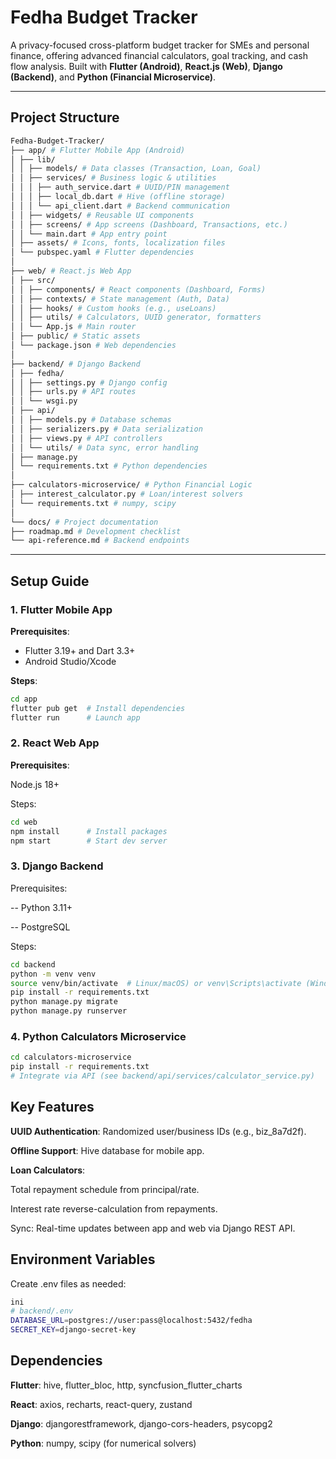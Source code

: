 # Fedha Budget Tracker

A privacy-focused cross-platform budget tracker for SMEs and personal finance, offering advanced financial calculators, goal tracking, and cash flow analysis. Built with **Flutter (Android)**, **React.js (Web)**, **Django (Backend)**, and **Python (Financial Microservice)**.

---

## **Project Structure**

```bash
Fedha-Budget-Tracker/
├── app/ # Flutter Mobile App (Android)
│ ├── lib/
│ │ ├── models/ # Data classes (Transaction, Loan, Goal)
│ │ ├── services/ # Business logic & utilities
│ │ │ ├── auth_service.dart # UUID/PIN management
│ │ │ ├── local_db.dart # Hive (offline storage)
│ │ │ └── api_client.dart # Backend communication
│ │ ├── widgets/ # Reusable UI components
│ │ ├── screens/ # App screens (Dashboard, Transactions, etc.)
│ │ └── main.dart # App entry point
│ ├── assets/ # Icons, fonts, localization files
│ └── pubspec.yaml # Flutter dependencies
│
├── web/ # React.js Web App
│ ├── src/
│ │ ├── components/ # React components (Dashboard, Forms)
│ │ ├── contexts/ # State management (Auth, Data)
│ │ ├── hooks/ # Custom hooks (e.g., useLoans)
│ │ ├── utils/ # Calculators, UUID generator, formatters
│ │ └── App.js # Main router
│ ├── public/ # Static assets
│ └── package.json # Web dependencies
│
├── backend/ # Django Backend
│ ├── fedha/
│ │ ├── settings.py # Django config
│ │ ├── urls.py # API routes
│ │ └── wsgi.py
│ ├── api/
│ │ ├── models.py # Database schemas
│ │ ├── serializers.py # Data serialization
│ │ ├── views.py # API controllers
│ │ └── utils/ # Data sync, error handling
│ ├── manage.py
│ └── requirements.txt # Python dependencies
│
├── calculators-microservice/ # Python Financial Logic
│ ├── interest_calculator.py # Loan/interest solvers
│ └── requirements.txt # numpy, scipy
│
└── docs/ # Project documentation
├── roadmap.md # Development checklist
└── api-reference.md # Backend endpoints
```

---

## **Setup Guide**

### **1. Flutter Mobile App**
**Prerequisites**:
- Flutter 3.19+ and Dart 3.3+
- Android Studio/Xcode

**Steps**:
```bash
cd app
flutter pub get  # Install dependencies
flutter run      # Launch app
```

### **2. React Web App**
**Prerequisites**:

Node.js 18+

Steps:

```bash
cd web
npm install      # Install packages
npm start        # Start dev server
```

### **3. Django Backend**
Prerequisites:

-- Python 3.11+

-- PostgreSQL

Steps:

```bash
cd backend
python -m venv venv
source venv/bin/activate  # Linux/macOS) or venv\Scripts\activate (Windows)
pip install -r requirements.txt
python manage.py migrate
python manage.py runserver
```

### **4. Python Calculators Microservice**

```bash
cd calculators-microservice
pip install -r requirements.txt
# Integrate via API (see backend/api/services/calculator_service.py)
```

## **Key Features**

**UUID Authentication**: Randomized user/business IDs (e.g., biz_8a7d2f).

**Offline Support**: Hive database for mobile app.

**Loan Calculators**:

Total repayment schedule from principal/rate.

Interest rate reverse-calculation from repayments.

Sync: Real-time updates between app and web via Django REST API.

## **Environment Variables**
Create .env files as needed:

``` bash
ini
# backend/.env
DATABASE_URL=postgres://user:pass@localhost:5432/fedha
SECRET_KEY=django-secret-key
```

## **Dependencies**

**Flutter**: hive, flutter_bloc, http, syncfusion_flutter_charts

**React**: axios, recharts, react-query, zustand

**Django**: djangorestframework, django-cors-headers, psycopg2

**Python**: numpy, scipy (for numerical solvers)
